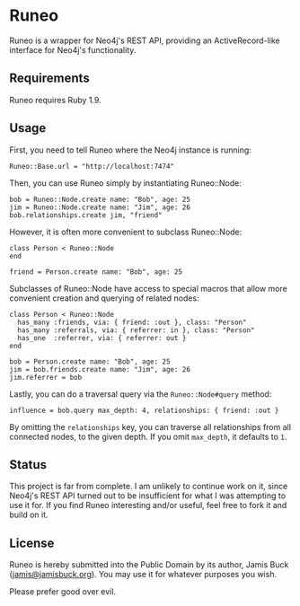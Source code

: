 Runeo
=====

Runeo is a wrapper for Neo4j's REST API, providing an ActiveRecord-like
interface for Neo4j's functionality.

Requirements
------------

Runeo requires Ruby 1.9.

Usage
-----

First, you need to tell Runeo where the Neo4j instance is running:

    Runeo::Base.url = "http://localhost:7474"

Then, you can use Runeo simply by instantiating Runeo::Node:

    bob = Runeo::Node.create name: "Bob", age: 25
    jim = Runeo::Node.create name: "Jim", age: 26
    bob.relationships.create jim, "friend"

However, it is often more convenient to subclass Runeo::Node:

    class Person < Runeo::Node
    end

    friend = Person.create name: "Bob", age: 25

Subclasses of Runeo::Node have access to special macros that allow more
convenient creation and querying of related nodes:

    class Person < Runeo::Node
      has_many :friends, via: { friend: :out }, class: "Person"
      has_many :referrals, via: { referrer: in }, class: "Person"
      has_one  :referrer, via: { referrer: out }
    end

    bob = Person.create name: "Bob", age: 25
    jim = bob.friends.create name: "Jim", age: 26
    jim.referrer = bob

Lastly, you can do a traversal query via the `Runeo::Node#query` method:

    influence = bob.query max_depth: 4, relationships: { friend: :out }

By omitting the `relationships` key, you can traverse all relationships from
all connected nodes, to the given depth. If you omit `max_depth`, it defaults
to `1`.

Status
------

This project is far from complete. I am unlikely to continue work on it, since
Neo4j's REST API turned out to be insufficient for what I was attempting to use
it for. If you find Runeo interesting and/or useful, feel free to fork it and
build on it.

License
-------

Runeo is hereby submitted into the Public Domain by its author, Jamis Buck
(jamis@jamisbuck.org). You may use it for whatever purposes you wish.

Please prefer good over evil.
